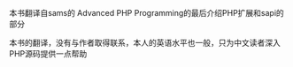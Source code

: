 本书翻译自sams的 Advanced PHP Programming的最后介绍PHP扩展和sapi的部分

本书的翻译，没有与作者取得联系，本人的英语水平也一般，只为中文读者深入PHP源码提供一点帮助
